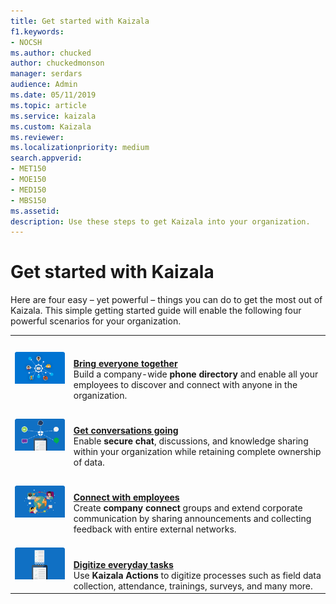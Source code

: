 ```yaml
---
title: Get started with Kaizala
f1.keywords:
- NOCSH
ms.author: chucked
author: chuckedmonson
manager: serdars
audience: Admin
ms.date: 05/11/2019
ms.topic: article
ms.service: kaizala
ms.custom: Kaizala
ms.reviewer: 
ms.localizationpriority: medium
search.appverid:
- MET150
- MOE150
- MED150
- MBS150
ms.assetid: 
description: Use these steps to get Kaizala into your organization.
---
```


# Get started with Kaizala

Here are four easy – yet powerful – things you can do to get the most out of Kaizala. This simple getting started guide will enable the following four powerful scenarios for your organization.

|                         |                          |
|-------------------------|--------------------------|
|[![Image of Bring Everyone Together.](media/bring-everyone-together-1.png)](bring-everyone-together.md) | <br> <br> **[Bring everyone together](bring-everyone-together.md)** <br> Build a company-wide **phone directory** and enable all your employees to discover and connect with anyone in the organization. |
|[![Image of Get Conversations Going.](media/get-conversations-going-1.png)](get-conversations-going.md) |  <br> <br> **[Get conversations going](get-conversations-going.md)** <br> Enable **secure chat**, discussions, and knowledge sharing within your organization while retaining complete ownership of data.  |
|[![Image of Connect with Employees.](media/connect-with-employees-1.png)](connect-with-employees.md) |  <br> <br> **[Connect with employees](connect-with-employees.md)** <br> Create **company connect** groups and extend corporate communication by sharing announcements and collecting feedback with entire external networks.  |
|[![Image of Digitize Everyday Tasks.](media/digitize-everyday-tasks-1.png)](digitize-tasks.md) |  <br> <br> **[Digitize everyday tasks](digitize-tasks.md)** <br> Use **Kaizala Actions** to digitize processes such as field data collection, attendance, trainings, surveys, and many more.      |


<!--
|                         |                          |
|-------------------------|--------------------------|
|[![Image of Bring Everyone Together.](media/bring-everyone-together.png)](bring-everyone-together.md) <br> **[Bring everyone together](bring-everyone-together.md)** <br> Build a company-wide **phone directory** and enable all your employees to discover and connect with anyone in the organization. |[![Image of Get Conversations Going](media/get-conversations-going.png)](get-conversations-going.md) <br> **[Get conversations going](get-conversations-going.md)** <br> Enable **secure chat**, discussions, and knowledge sharing within your organization while retaining complete ownership of data.  |
|[![Image of Connect with Employees.](media/connect-with-employees.png)](connect-with-employees.md) <br> **[Connect with employees](connect-with-employees.md)** <br> Create **company connect** groups and extend corporate communication by sharing announcements and collecting feedback with entire external networks.  |[![Image of Digitize Everyday Tasks](media/digitize-everyday-tasks.png)](digitize-tasks.md) <br> **[Digitize everyday tasks](digitize-tasks.md)** <br> Use **Kaizala Actions** to digitize processes such as field data collection, attendance, trainings, surveys, and many more.     |
-->










